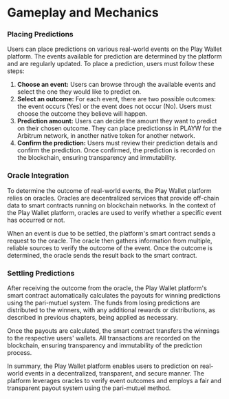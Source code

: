 # Gameplay and Mechanics

### **Placing Predictions**

Users can place predictions on various real-world events on the Play Wallet platform. The events available for prediction are determined by the platform and are regularly updated. To place a prediction, users must follow these steps:

1. **Choose an event:** Users can browse through the available events and select the one they would like to predict on.
2. **Select an outcome:** For each event, there are two possible outcomes: the event occurs (Yes) or the event does not occur (No). Users must choose the outcome they believe will happen.
3. **Prediction amount:** Users can decide the amount they want to predict on their chosen outcome. They can place predictionss in PLAYW for the Arbitrum network, in another native token for another network.
4. **Confirm the prediction:** Users must review their prediction details and confirm the prediction. Once confirmed, the prediction is recorded on the blockchain, ensuring transparency and immutability.

### **Oracle Integration**

To determine the outcome of real-world events, the Play Wallet platform relies on oracles. Oracles are decentralized services that provide off-chain data to smart contracts running on blockchain networks. In the context of the Play Wallet platform, oracles are used to verify whether a specific event has occurred or not.

When an event is due to be settled, the platform's smart contract sends a request to the oracle. The oracle then gathers information from multiple, reliable sources to verify the outcome of the event. Once the outcome is determined, the oracle sends the result back to the smart contract.

### **Settling P**rediction**s**

After receiving the outcome from the oracle, the Play Wallet platform's smart contract automatically calculates the payouts for winning predictions using the pari-mutuel system. The funds from losing predictions are distributed to the winners, with any additional rewards or distributions, as described in previous chapters, being applied as necessary.

Once the payouts are calculated, the smart contract transfers the winnings to the respective users' wallets. All transactions are recorded on the blockchain, ensuring transparency and immutability of the prediction process.

In summary, the Play Wallet platform enables users to prediction on real-world events in a decentralized, transparent, and secure manner. The platform leverages oracles to verify event outcomes and employs a fair and transparent payout system using the pari-mutuel method.
